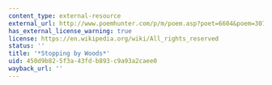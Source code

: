 ```yaml
---
content_type: external-resource
external_url: http://www.poemhunter.com/p/m/poem.asp?poet=6604&poem=30795
has_external_license_warning: true
license: https://en.wikipedia.org/wiki/All_rights_reserved
status: ''
title: '*Stopping by Woods*'
uid: 450d9b82-5f3a-43fd-b893-c9a93a2caee0
wayback_url: ''
---
```

